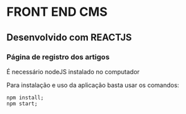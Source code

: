 # FRONT END CMS
## Desenvolvido com REACTJS

### Página de registro dos artigos

<p> É necessário nodeJS instalado no computador</p>

Para instalação e uso da aplicação basta usar os comandos:

```
npm install;
npm start;
```